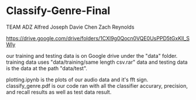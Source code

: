 # Classify-Genre-Final

TEAM ADZ
Alfred Joseph
Davie Chen
Zach Reynolds


https://drive.google.com/drive/folders/1CXl9g0Qocn0VQE0UsPPD5tGxKll_SWly

our training and testing data is on Google drive under the "data" folder.
training data uses "data/training/same length csv.rar" data and testing data is the data at the path "data/test".

plotting.ipynb is the plots of our audio data and it's fft sign.
classify_genre.pdf is our code ran with all the classifier accurary, precision, and recall results as well as test data result.
